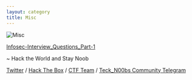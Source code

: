 ```yaml
---
layout: category
title: Misc
---
```


![Misc](https://teckk2.github.io/assets/images/misc.PNG)

[Infosec-Interview_Questions_Part-1](https://teckk2.github.io/misc/2018/01/03/Infosec-Interview_Questions_Part-1.html)
<p class="message">
  ~ Hack the World and Stay Noob
</p>

[Twitter](https://twitter.com/Teck__K2) / [Hack The Box](https://www.hackthebox.eu/profile/966) / [CTF Team](https://ctftime.org/team/20102) /
[Teck_N00bs Community Telegram](https://t.me/Teck_N00bs)

<script src="https://www.hackthebox.eu/badge/966"> </script>
